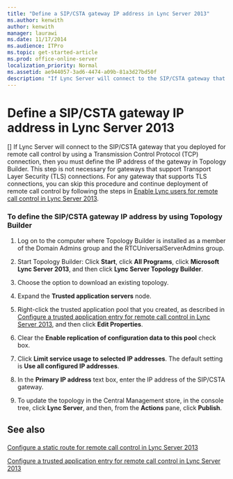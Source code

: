 ```yaml
---
title: "Define a SIP/CSTA gateway IP address in Lync Server 2013"
ms.author: kenwith
author: kenwith
manager: laurawi
ms.date: 11/17/2014
ms.audience: ITPro
ms.topic: get-started-article
ms.prod: office-online-server
localization_priority: Normal
ms.assetid: ae944057-3ad6-4474-a09b-81a3d27bd50f
description: "If Lync Server will connect to the SIP/CSTA gateway that you deployed for remote call control by using a Transmission Control Protocol (TCP) connection, then you must define the IP address of the gateway in Topology Builder. This step is not necessary for gateways that support Transport Layer Security (TLS) connections. For any gateway that supports TLS connections, you can skip this procedure and continue deployment of remote call control by following the steps in Enable Lync users for remote call control in Lync Server 2013."
---
```


# Define a SIP/CSTA gateway IP address in Lync Server 2013
[]
If Lync Server will connect to the SIP/CSTA gateway that you deployed for remote call control by using a Transmission Control Protocol (TCP) connection, then you must define the IP address of the gateway in Topology Builder. This step is not necessary for gateways that support Transport Layer Security (TLS) connections. For any gateway that supports TLS connections, you can skip this procedure and continue deployment of remote call control by following the steps in [Enable Lync users for remote call control in Lync Server 2013](enable-lync-users-for-remote-call-control.md).
  
### To define the SIP/CSTA gateway IP address by using Topology Builder

1. Log on to the computer where Topology Builder is installed as a member of the Domain Admins group and the RTCUniversalServerAdmins group.
    
2. Start Topology Builder: Click **Start**, click **All Programs**, click **Microsoft Lync Server 2013**, and then click **Lync Server Topology Builder**.
    
3. Choose the option to download an existing topology.
    
4. Expand the **Trusted application servers** node. 
    
5. Right-click the trusted application pool that you created, as described in [Configure a trusted application entry for remote call control in Lync Server 2013](configure-a-trusted-application-entry-for-remote-call-control.md), and then click **Edit Properties**.
    
6. Clear the **Enable replication of configuration data to this pool** check box. 
    
7. Click **Limit service usage to selected IP addresses**. The default setting is **Use all configured IP addresses**.
    
8. In the **Primary IP address** text box, enter the IP address of the SIP/CSTA gateway. 
    
9. To update the topology in the Central Management store, in the console tree, click **Lync Server**, and then, from the **Actions** pane, click **Publish**.
    
## See also

#### 

[Configure a static route for remote call control in Lync Server 2013](configure-a-static-route-for-remote-call-control.md)
  
[Configure a trusted application entry for remote call control in Lync Server 2013](configure-a-trusted-application-entry-for-remote-call-control.md)

